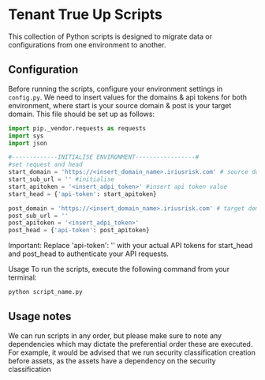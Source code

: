 # Tenant True Up Scripts

This collection of Python scripts is designed to migrate data or configurations from one environment to another.

## Configuration

Before running the scripts, configure your environment settings in `config.py`. 
We need to insert values for the domains & api tokens for both environment, where start is your source domain & post is your target domain.
This file should be set up as follows:

```python
import pip._vendor.requests as requests
import sys
import json

#-------------INITIALISE ENVIRONMENT-----------------#
#set request and head
start_domain = 'https://<insert_domain_name>.iriusrisk.com' # source domain
start_sub_url = '' #initialise
start_apitoken = '<insert_adpi_token>' #insert api token value
start_head = {'api-token': start_apitoken}

post_domain = 'https://<insert_domain_name>.iriusrisk.com' # target domain
post_sub_url = ''
post_apitoken = '<insert_adpi_token>'
post_head = {'api-token': post_apitoken}
```

Important:
Replace 'api-token': '' with your actual API tokens for start_head and post_head to authenticate your API requests.

Usage
To run the scripts, execute the following command from your terminal:


```bash
python script_name.py
```

## Usage notes
We can run scripts in any order, but please make sure to note any dependencies which may dictate the preferential order these are executed.
For example, it would be advised that we run security classification creation before assets, as the assets have a dependency on the security classification